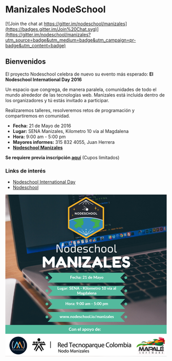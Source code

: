 # Manizales NodeSchool

[![Join the chat at https://gitter.im/nodeschool/manizales](https://badges.gitter.im/Join%20Chat.svg)](https://gitter.im/nodeschool/manizales?utm_source=badge&utm_medium=badge&utm_campaign=pr-badge&utm_content=badge)

## Bienvenidos
El proyecto Nodeschool celebra de nuevo su evento más esperado: 
**El Nodeschool International Day 2016**

Un espacio que congrega, de manera paralela, comunidades de todo el mundo alrededor de las tecnologías web.
Manizales está incluida dentro de los organizadores y tú estás invitado a participar.

Realizaremos talleres, resolveremos retos de programación y compartiremos en comunidad.

- **Fecha:** 21 de Mayo de 2016
- **Lugar:** SENA Manizales, Kilometro 10 vía al Magdalena
- **Hora:** 9:00 am - 5:00 pm
- **Mayores informes:** 315 832 4055, Juan Herrera
- [**Nodeschool Manizales**](http://nodeschool.io/manizales/)

**Se requiere previa inscripción [aquí](http://www.meetup.com/ManizalesDev/)** (Cupos limitados)

### Links de interés
- [Nodeschool International Day](http://nodeschool.io/international-day/)
- [Nodeschool](http://nodeschool.io/)

![Difusion](https://raw.githubusercontent.com/nodeschool/manizales/a3fe99e8e7e472f7ed51bba4dbc24f3451f4d247/difusion.png)


